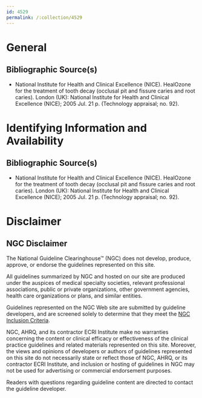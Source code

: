 ```yaml
---
id: 4529
permalink: /:collection/4529
---
```


# General

## Bibliographic Source(s)

- National Institute for Health and Clinical Excellence (NICE). HealOzone for the treatment of tooth decay (occlusal pit and fissure caries and root caries). London (UK): National Institute for Health and Clinical Excellence (NICE); 2005 Jul. 21 p. (Technology appraisal; no. 92).

# Identifying Information and Availability

## Bibliographic Source(s)

- National Institute for Health and Clinical Excellence (NICE). HealOzone for the treatment of tooth decay (occlusal pit and fissure caries and root caries). London (UK): National Institute for Health and Clinical Excellence (NICE); 2005 Jul. 21 p. (Technology appraisal; no. 92).

# Disclaimer

## NGC Disclaimer

The National Guideline Clearinghouse™ (NGC) does not develop, produce, approve, or endorse the guidelines represented on this site.

All guidelines summarized by NGC and hosted on our site are produced under the auspices of medical specialty societies, relevant professional associations, public or private organizations, other government agencies, health care organizations or plans, and similar entities.

Guidelines represented on the NGC Web site are submitted by guideline developers, and are screened solely to determine that they meet the [NGC Inclusion Criteria](/help-and-about/summaries/inclusion-criteria).

NGC, AHRQ, and its contractor ECRI Institute make no warranties concerning the content or clinical efficacy or effectiveness of the clinical practice guidelines and related materials represented on this site. Moreover, the views and opinions of developers or authors of guidelines represented on this site do not necessarily state or reflect those of NGC, AHRQ, or its contractor ECRI Institute, and inclusion or hosting of guidelines in NGC may not be used for advertising or commercial endorsement purposes.

Readers with questions regarding guideline content are directed to contact the guideline developer.

